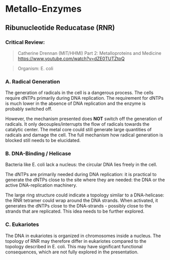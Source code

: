 
# Metallo-Enzymes


## Ribunucleotide Reducatase (RNR)

### Critical Review:
> Catherine Drennan (MIT/HHMI) Part 2: Metalloproteins and Medicine
> https://www.youtube.com/watch?v=dZE0TUTZtpQ

> Organism: E. coli

### A. Radical Generation

The generation of radicals in the cell is a dangerous process. The cells require dNTPs primarily during DNA replication. The requirement for dNTPs is much lower in the absence of DNA replication and the enzyme is probably switched off.

However, the mechanism presented does **NOT** switch off the generation of radicals. It only decouples/interrupts the flow of radicals towards the catalytic center. The metal core could still generate large quantities of radicals and damage the cell. The full mechanism how radical generation is blocked still needs to be elucidated.


### B. DNA-Binding / Helicase

Bacteria like E. coli lack a nucleus: the circular DNA lies freely in the cell.

The dNTPs are primarily needed during DNA replication: it is practical to generate the dNTPs close to the site where they are needed: the DNA or the active DNA-replication machinery.

The large ring structure could indicate a topology similar to a DNA-helicase: the RNR tetramer could wrap around the DNA strands. When activated, it generates the dNTPs close to the DNA-strands - possibly close to the strands that are replicated. This idea needs to be further explored.


### C. Eukariotes

The DNA in eukariotes is organized in chromosomes inside a nucleus. The topology of RNR may therefore differ in eukariotes compared to the topology described in E. coli. This may have significant functional consequences, which are not fully explored in the presentation.

